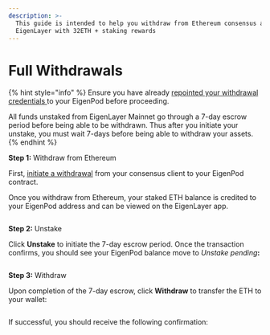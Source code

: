 ```yaml
---
description: >-
  This guide is intended to help you withdraw from Ethereum consensus and
  EigenLayer with 32ETH + staking rewards
---
```


# Full Withdrawals

{% hint style="info" %}
Ensure you have already [repointed your withdrawal credentials ](../repointing-a-validators-withdrawal-credentials.md) to your EigenPod before proceeding.



All funds unstaked from EigenLayer Mainnet go through a 7-day escrow period before being able to be withdrawn. Thus after you initiate your unstake, you must wait 7-days before being able to withdraw your assets.
{% endhint %}



**Step 1:** Withdraw from Ethereum

First, [initiate a withdrawal](withdrawing-a-validator-from-consensus-layer.md) from your consensus client to your EigenPod contract.&#x20;

Once you withdraw from Ethereum, your staked ETH balance is credited to your EigenPod address and can be viewed on the EigenLayer app.

<figure><img src="../../../../.gitbook/assets/Screenshot 2023-03-23 at 2.04.08 PM.png" alt=""/><figcaption></figcaption></figure>

**Step 2:** Unstake

Click **Unstake** to initiate the 7-day escrow period. Once the transaction confirms, you should see your EigenPod balance move to _Unstake pending_**:**

<figure><img src="../../../../.gitbook/assets/Screenshot 2023-03-23 at 2.09.26 PM.png" alt=""/><figcaption></figcaption></figure>

**Step 3:** Withdraw

Upon completion of the 7-day escrow, click **Withdraw** to transfer the ETH to your wallet:

<figure><img src="../../../../.gitbook/assets/Screenshot 2023-03-23 at 2.12.35 PM.png" alt=""/><figcaption></figcaption></figure>

If successful, you should receive the following confirmation:

<figure><img src="../../../../.gitbook/assets/Screenshot 2023-03-23 at 2.13.15 PM.png" alt=""/><figcaption></figcaption></figure>
